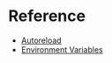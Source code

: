 # Reference

-   [Autoreload](./autoreload.md)
-   [Environment Variables](./environment_variables.md)
